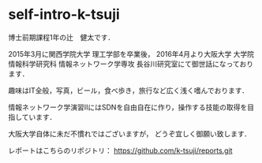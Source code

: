 # self-intro-k-tsuji
博士前期課程1年の辻　健太です．

2015年3月に関西学院大学 理工学部を卒業後，
2016年4月より大阪大学 大学院情報科学研究科 情報ネットワーク学専攻 長谷川研究室にて御世話になっております．

趣味はIT全般，写真，ビール，食べ歩き，旅行など広く浅く嗜んでおります．

情報ネットワーク学演習ⅡにはSDNを自由自在に作り，操作する技能の取得を目指しています．

大阪大学自体に未だ不慣れではございますが，
どうぞ宜しく御願い致します．



レポートはこちらのリポジトリ：
	https://github.com/k-tsuji/reports.git
